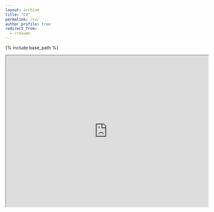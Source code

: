 ```yaml
---
layout: archive
title: "CV"
permalink: /cv/
author_profile: true
redirect_from:
  - /resume
---
```


{% include base_path %}

<iframe src="https://drive.google.com/file/d/1XltND7HvCGU_xayO70vdd-uFG_MYt5eE/preview" width="640" height="480"></iframe>
